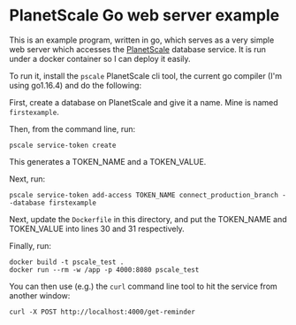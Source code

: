 # PlanetScale Go web server example

This is an example program, written in go, which serves as a very simple web
server which accesses the [PlanetScale](https://www.planetscale.com) database
service. It is run under a docker container so I can deploy it easily.

To run it, install the `pscale` PlanetScale cli tool, the current go compiler
(I'm using go1.16.4) and do the following:

First, create a database on PlanetScale and give it a name. Mine is named
`firstexample`.

Then, from the command line, run:

~~~
pscale service-token create
~~~

This generates a TOKEN_NAME and a TOKEN_VALUE.

Next, run:

~~~
pscale service-token add-access TOKEN_NAME connect_production_branch --database firstexample
~~~

Next, update the `Dockerfile` in this directory, and put the TOKEN_NAME and TOKEN_VALUE
into lines 30 and 31 respectively.

Finally, run:

~~~
docker build -t pscale_test .
docker run --rm -w /app -p 4000:8080 pscale_test
~~~

You can then use (e.g.) the `curl` command line tool to hit the service from another 
window:

~~~
curl -X POST http://localhost:4000/get-reminder
~~~
